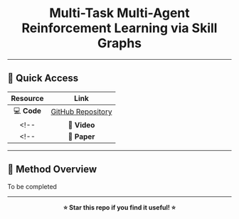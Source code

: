 <h1 style="text-align: center;">Multi-Task Multi-Agent Reinforcement Learning via Skill Graphs</h1>

<!-- <div align="center">

[![Code](https://img.shields.io/badge/Code-GitHub-blue.svg)](https://github.com/Guobin-Zhu/MT-MARL-SG)
[![Video](https://img.shields.io/badge/Video-YouTube-ff0000.svg)](https://youtu.be/your-video-id)

**[Guobin Zhu](https://github.com/Guobin-Zhu)<sup>1,2</sup>, [Coauthor Name]()<sup>1</sup>, [Coauthor Name]()<sup>2</sup>**

<sup>1</sup>Beihang University &nbsp;&nbsp;&nbsp; <sup>2</sup>Westlake University

</div> -->

---

## 🚀 **Quick Access**

<div align="center">

| Resource | Link |
|:--------:|:----:|
| 💻 **Code** | [GitHub Repository](https://github.com/Guobin-Zhu/MT-MARL-SG) |
<!-- | 🎥 **Video** | [YouTube Demo](https://youtu.be/your-video-id) | -->
<!-- | 📜 **Paper** | [arXiv Preprint](https://arxiv.org/your-paper-id) | -->

</div>

---

## 🎯 **Method Overview**
To be completed

---

<div align="center">

**⭐ Star this repo if you find it useful! ⭐**

</div>